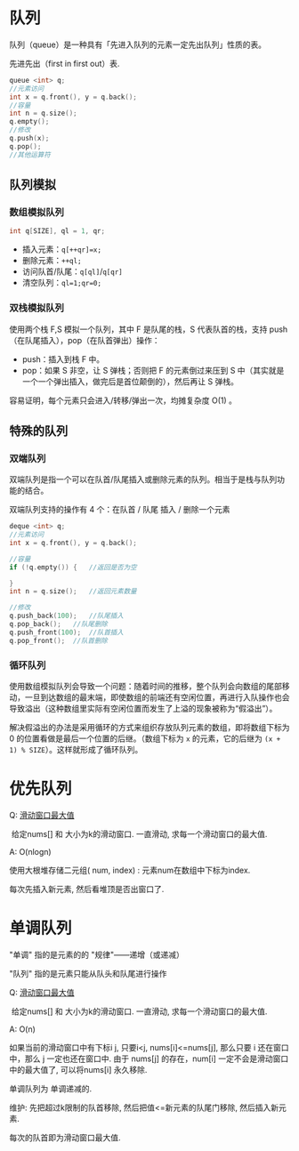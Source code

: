# 队列

队列（queue）是一种具有「先进入队列的元素一定先出队列」性质的表。

先进先出（first in first out）表.

```cpp
queue <int> q;
//元素访问
int x = q.front(), y = q.back();
//容量
int n = q.size();
q.empty();
//修改
q.push(x);
q.pop();
//其他运算符


```



## 队列模拟

### 数组模拟队列

```cpp
int q[SIZE], ql = 1, qr;
```

- 插入元素：`q[++qr]=x;`
- 删除元素：`++ql;`
- 访问队首/队尾：`q[ql]`/`q[qr]`
- 清空队列：`ql=1;qr=0;`



### 双栈模拟队列

使用两个栈 F,S 模拟一个队列，其中 F 是队尾的栈，S 代表队首的栈，支持 push（在队尾插入），pop（在队首弹出）操作：

- push：插入到栈 F 中。
- pop：如果 S 非空，让 S 弹栈；否则把 F 的元素倒过来压到 S 中（其实就是一个一个弹出插入，做完后是首位颠倒的），然后再让 S 弹栈。

容易证明，每个元素只会进入/转移/弹出一次，均摊复杂度 O(1) 。



## 特殊的队列

### 双端队列

双端队列是指一个可以在队首/队尾插入或删除元素的队列。相当于是栈与队列功能的结合。

双端队列支持的操作有 4 个：在队首 / 队尾 插入 / 删除一个元素

```cpp
deque <int> q;
//元素访问
int x = q.front(), y = q.back();

//容量
if (!q.empty()) {	//返回是否为空

}
int n = q.size();	//返回元素数量

//修改
q.push_back(100);	//队尾插入
q.pop_back();	//队尾删除
q.push_front(100);	//队首插入
q.pop_front();	//队首删除


```



### 循环队列

使用数组模拟队列会导致一个问题：随着时间的推移，整个队列会向数组的尾部移动，一旦到达数组的最末端，即使数组的前端还有空闲位置，再进行入队操作也会导致溢出（这种数组里实际有空闲位置而发生了上溢的现象被称为“假溢出”）。

解决假溢出的办法是采用循环的方式来组织存放队列元素的数组，即将数组下标为 0 的位置看做是最后一个位置的后继。（数组下标为 `x` 的元素，它的后继为 `(x + 1) % SIZE`）。这样就形成了循环队列。



# 优先队列



Q: [滑动窗口最大值](https://leetcode-cn.com/problems/sliding-window-maximum/solution/hua-dong-chuang-kou-zui-da-zhi-by-leetco-ki6m/)

​	给定nums[] 和 大小为k的滑动窗口. 一直滑动, 求每一个滑动窗口的最大值.

A: O(nlogn)

使用大根堆存储二元组( num, index) : 元素num在数组中下标为index.

每次先插入新元素, 然后看堆顶是否出窗口了.





# 单调队列



"单调" 指的是元素的的 "规律"——递增（或递减）

"队列" 指的是元素只能从队头和队尾进行操作



Q: [滑动窗口最大值](https://leetcode-cn.com/problems/sliding-window-maximum/solution/hua-dong-chuang-kou-zui-da-zhi-by-leetco-ki6m/)

​	给定nums[] 和 大小为k的滑动窗口. 一直滑动, 求每一个滑动窗口的最大值.

A: O(n)

如果当前的滑动窗口中有下标i j, 只要i<j, nums[i]<=nums[j], 那么只要 i 还在窗口中，那么 j 一定也还在窗口中. 由于 nums[j] 的存在，num[i] 一定不会是滑动窗口中的最大值了, 可以将nums[i] 永久移除.

单调队列为 单调递减的.

维护: 先把超过k限制的队首移除, 然后把值<=新元素的队尾门移除, 然后插入新元素.

每次的队首即为滑动窗口最大值.

